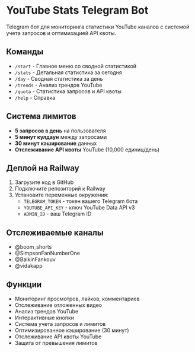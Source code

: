 # YouTube Stats Telegram Bot

Telegram бот для мониторинга статистики YouTube каналов с системой учета запросов и оптимизацией API квоты.

## Команды

- `/start` - Главное меню со сводной статистикой
- `/stats` - Детальная статистика за сегодня
- `/day` - Сводная статистика за день
- `/trends` - Анализ трендов YouTube
- `/quota` - Статистика запросов и API квоты
- `/help` - Справка

## Система лимитов

- **5 запросов в день** на пользователя
- **5 минут кулдаун** между запросами
- **30 минут кэширование** данных
- **Отслеживание API квоты** YouTube (10,000 единиц/день)

## Деплой на Railway

1. Загрузите код в GitHub
2. Подключите репозиторий к Railway
3. Установите переменные окружения:
   - `TELEGRAM_TOKEN` - токен вашего Telegram бота
   - `YOUTUBE_API_KEY` - ключ YouTube Data API v3
   - `ADMIN_ID` - ваш Telegram ID

## Отслеживаемые каналы

- @boom_shorts
- @SimpsonFanNumberOne  
- @BalkinFankouv
- @vidakapp

## Функции

- Мониторинг просмотров, лайков, комментариев
- Отслеживание отложенных видео
- Анализ трендов YouTube
- Интерактивные кнопки
- Система учета запросов и лимитов
- Оптимизированное кэширование (30 минут)
- Отслеживание API квоты YouTube
- Защита от превышения лимитов
